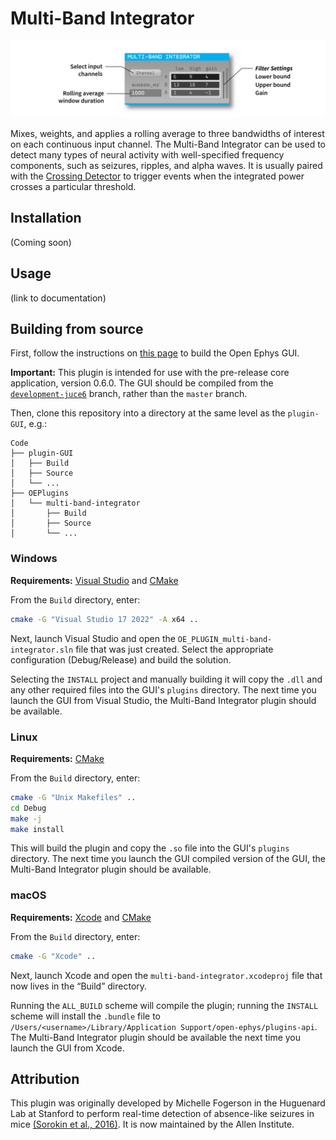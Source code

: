 # Multi-Band Integrator

![multi-band-integrator-screenshot](Resources/multi-band-integrator.png)

Mixes, weights, and applies a rolling average to three bandwidths of interest on each continuous input channel. The Multi-Band Integrator can be used to detect many types of neural activity with well-specified frequency components, such as seizures, ripples, and alpha waves. It is usually paired with the [Crossing Detector](https://github.com/open-ephys-plugins/crossing-detector) to trigger events when the integrated power crosses a particular threshold.


## Installation

(Coming soon)


## Usage

(link to documentation)


## Building from source

First, follow the instructions on [this page](https://open-ephys.github.io/gui-docs/Developer-Guide/Compiling-the-GUI.html) to build the Open Ephys GUI.

**Important:** This plugin is intended for use with the pre-release core application, version 0.6.0. The GUI should be compiled from the [`development-juce6`](https://github.com/open-ephys/plugin-gui/tree/development-juce6) branch, rather than the `master` branch.

Then, clone this repository into a directory at the same level as the `plugin-GUI`, e.g.:
 
```
Code
├── plugin-GUI
│   ├── Build
│   ├── Source
│   └── ...
├── OEPlugins
│   └── multi-band-integrator
│       ├── Build
│       ├── Source
│       └── ...
```

### Windows

**Requirements:** [Visual Studio](https://visualstudio.microsoft.com/) and [CMake](https://cmake.org/install/)

From the `Build` directory, enter:

```bash
cmake -G "Visual Studio 17 2022" -A x64 ..
```

Next, launch Visual Studio and open the `OE_PLUGIN_multi-band-integrator.sln` file that was just created. Select the appropriate configuration (Debug/Release) and build the solution.

Selecting the `INSTALL` project and manually building it will copy the `.dll` and any other required files into the GUI's `plugins` directory. The next time you launch the GUI from Visual Studio, the Multi-Band Integrator plugin should be available.


### Linux

**Requirements:** [CMake](https://cmake.org/install/)

From the `Build` directory, enter:

```bash
cmake -G "Unix Makefiles" ..
cd Debug
make -j
make install
```

This will build the plugin and copy the `.so` file into the GUI's `plugins` directory. The next time you launch the GUI compiled version of the GUI, the Multi-Band Integrator plugin should be available.


### macOS

**Requirements:** [Xcode](https://developer.apple.com/xcode/) and [CMake](https://cmake.org/install/)

From the `Build` directory, enter:

```bash
cmake -G "Xcode" ..
```

Next, launch Xcode and open the `multi-band-integrator.xcodeproj` file that now lives in the “Build” directory.

Running the `ALL_BUILD` scheme will compile the plugin; running the `INSTALL` scheme will install the `.bundle` file to `/Users/<username>/Library/Application Support/open-ephys/plugins-api`. The Multi-Band Integrator plugin should be available the next time you launch the GUI from Xcode.

## Attribution

This plugin was originally developed by Michelle Fogerson in the Huguenard Lab at Stanford to perform real-time detection of absence-like seizures in mice [(Sorokin et al., 2016)](https://www.sciencedirect.com/science/article/abs/pii/S0928425717300372). It is now maintained by the Allen Institute.
